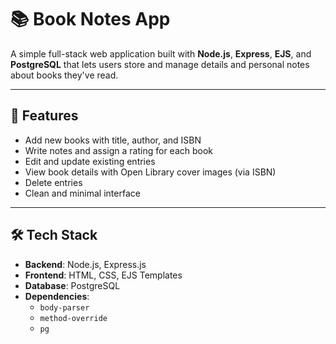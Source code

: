 # 📚 Book Notes App

A simple full-stack web application built with **Node.js**, **Express**, **EJS**, and **PostgreSQL** that lets users store and manage details and personal notes about books they've read.

---

## 🚀 Features

- Add new books with title, author, and ISBN
- Write notes and assign a rating for each book
- Edit and update existing entries
- View book details with Open Library cover images (via ISBN)
- Delete entries
- Clean and minimal interface

---

## 🛠️ Tech Stack

- **Backend**: Node.js, Express.js
- **Frontend**: HTML, CSS, EJS Templates
- **Database**: PostgreSQL
- **Dependencies**:
  - `body-parser`
  - `method-override`
  - `pg`
